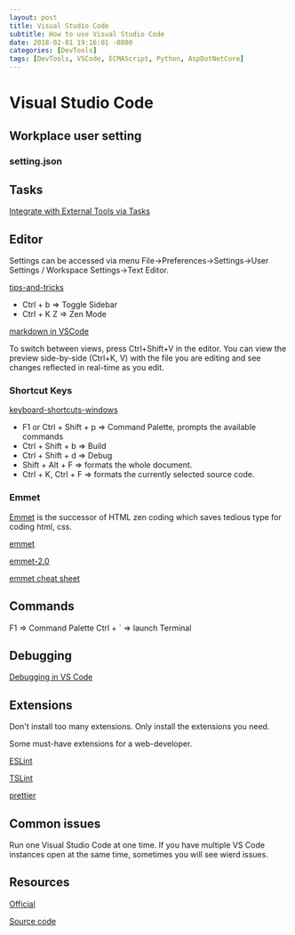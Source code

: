 ```yaml
---
layout: post
title: Visual Studio Code
subtitle: How to use Visual Studio Code
date: 2018-02-01 19:16:01 -0800
categories: [DevTools]
tags: [DevTools, VSCode, ECMAScript, Python, AspDotNetCore]
---
```


# Visual Studio Code

## Workplace user setting

### setting.json

## Tasks

[Integrate with External Tools via Tasks](https://code.visualstudio.com/docs/editor/tasks#vscode)

## Editor

Settings can be accessed via menu File->Preferences->Settings->User Settings / Workspace Settings->Text Editor.

[tips-and-tricks](https://code.visualstudio.com/docs/getstarted/tips-and-tricks)

- Ctrl + b => Toggle Sidebar
- Ctrl + K Z => Zen Mode

[markdown in VSCode](https://code.visualstudio.com/docs/languages/markdown)

To switch between views, press Ctrl+Shift+V in the editor. You can view the preview side-by-side (Ctrl+K, V) with the file you are editing and see changes reflected in real-time as you edit.

### Shortcut Keys

[keyboard-shortcuts-windows](https://code.visualstudio.com/shortcuts/keyboard-shortcuts-windows.pdf)

- F1 or Ctrl + Shift + p => Command Palette, prompts the available commands
- Ctrl + Shift + b => Build
- Ctrl + Shift + d => Debug
- Shift + Alt + F => formats the whole document.
- Ctrl + K, Ctrl + F => formats the currently selected source code.

### Emmet

[Emmet](https://emmet.io/) is the successor of HTML zen coding which saves tedious type for coding html, css.

[emmet](https://code.visualstudio.com/docs/editor/emmet)

[emmet-2.0](https://code.visualstudio.com/blogs/2017/08/07/emmet-2.0)

[emmet cheat sheet](https://docs.emmet.io/cheat-sheet/)

## Commands

F1 => Command Palette
Ctrl + ` => launch Terminal

## Debugging

[Debugging in VS Code](https://code.visualstudio.com/docs/editor/debugging)

## Extensions

Don't install too many extensions. Only install the extensions you need.

Some must-have extensions for a web-developer.

[ESLint](https://marketplace.visualstudio.com/items?itemName=dbaeumer.vscode-eslint)

[TSLint](https://marketplace.visualstudio.com/items?itemName=ms-vscode.vscode-typescript-tslint-plugin)

[prettier](https://github.com/prettier/prettier)

## Common issues

Run one Visual Studio Code at one time. If you have multiple VS Code instances open at the same time, sometimes you will see wierd issues.

## Resources

[Official](https://code.visualstudio.com/)

[Source code](https://github.com/Microsoft/vscode)
